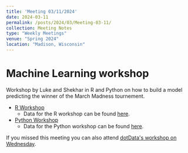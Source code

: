```yaml
---
title: 'Meeting 03/11/2024'
date: 2024-03-11
permalink: /posts/2024/03/Meeting-03-11/
collection: Meeting Notes
type: "Weekly Meetings"
venue: "Spring 2024"
location: "Madison, Wisconsin"
---
```


Machine Learning workshop
======== 

Workshop by Luke and Shekhar in R and Python on how to build a model predicting the winner of the March Madness tournement.

* <a href="https://wiscosac.github.io/files/modelcode.R">R Workshop</a>
    * Data for the R workshop can be found [here](https://www.kaggle.com/datasets/nishaanamin/march-madness-data).
* <a href="https://wiscosac.github.io/files/ML_Mania_Workshop.ipynb">Python Workshop</a>
    * Data for the Python workshop can be found [here](https://www.kaggle.com/competitions/march-machine-learning-mania-2024/data).

If you missed this meeting you can also attend <a href="http://dotdatascience.org/2024/03/3-13-2024-sports-prediction-workshop-with-prof-bret-larget/" target="_blank">dotData's workshop on Wednesday</a>.
